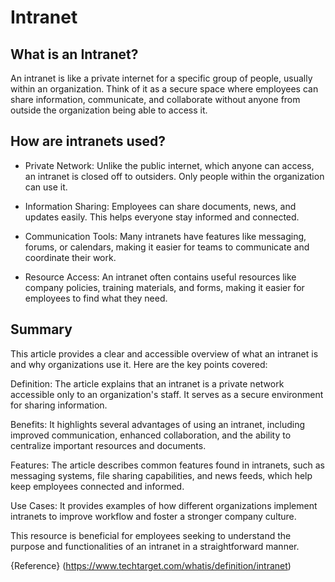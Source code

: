 # Intranet

## What is an Intranet?

An intranet is like a private internet for a specific group of people, usually within an organization. Think of it as a secure space where employees can share information, communicate,
and collaborate without anyone from outside the organization being able to access it.

## How are intranets used?

+ Private Network: Unlike the public internet, which anyone can access, an intranet is closed off to outsiders. Only people within the organization can use it.

+ Information Sharing: Employees can share documents, news, and updates easily. This helps everyone stay informed and connected.

+ Communication Tools: Many intranets have features like messaging, forums, or calendars, making it easier for teams to communicate and coordinate their work.

+ Resource Access: An intranet often contains useful resources like company policies, training materials, and forms, making it easier for employees to find what they need.


## Summary
This article provides a clear and accessible overview of what an intranet is and why organizations use it. Here are the key points covered:

Definition: The article explains that an intranet is a private network accessible only to an organization's staff. It serves as a secure environment for sharing information.

Benefits: It highlights several advantages of using an intranet, including improved communication, enhanced collaboration, and the ability to centralize important resources and documents.

Features: The article describes common features found in intranets, such as messaging systems, file sharing capabilities, and news feeds, which help keep employees connected and informed.

Use Cases: It provides examples of how different organizations implement intranets to improve workflow and foster a stronger company culture.

This resource is beneficial for employees seeking to understand the purpose and functionalities of an intranet in a straightforward manner.


{Reference} (https://www.techtarget.com/whatis/definition/intranet) 
